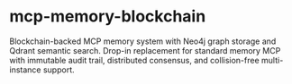 # mcp-memory-blockchain
Blockchain-backed MCP memory system with Neo4j graph storage and Qdrant semantic search. Drop-in replacement for standard memory MCP with immutable audit trail, distributed consensus, and collision-free multi-instance support.
